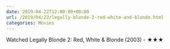 ```yaml
---
date: 2019-04-22T12:00:00+00:00
url: /2019/04/22/legally-blonde-2-red-white-and-blonde.html
categories: Movies
---
```

Watched Legally Blonde 2: Red, White & Blonde (2003) - ★★★




